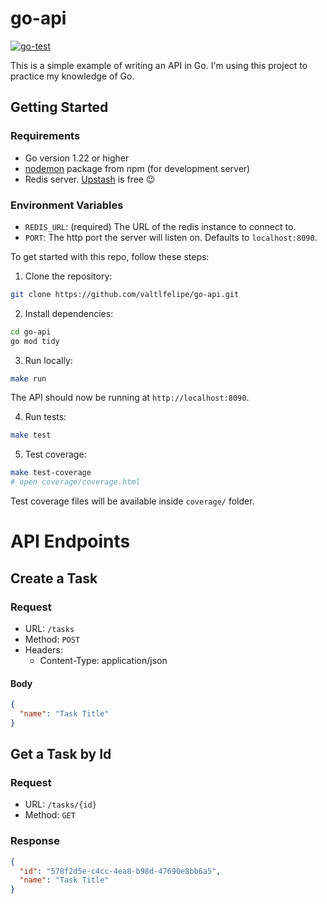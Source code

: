 # go-api
[![go-test](https://github.com/valtlfelipe/go-api/actions/workflows/go-test.yml/badge.svg?branch=main)](https://github.com/valtlfelipe/go-api/actions/workflows/go-test.yml)

This is a simple example of writing an API in Go. I'm using this project to practice my knowledge of Go.

## Getting Started

### Requirements
- Go version 1.22 or higher
- [nodemon](https://www.npmjs.com/package/nodemon) package from npm (for development server)
- Redis server. [Upstash](https://upstash.com/) is free 😉

### Environment Variables
- `REDIS_URL`: (required) The URL of the redis instance to connect to.
- `PORT`: The http port the server will listen on. Defaults to `localhost:8090`.

To get started with this repo, follow these steps:

1. Clone the repository:

```sh
git clone https://github.com/valtlfelipe/go-api.git
```

2. Install dependencies:

```sh
cd go-api
go mod tidy
```

3. Run locally:

```sh
make run
```

The API should now be running at `http://localhost:8090`.

4. Run tests:

```sh
make test
```

5. Test coverage:

```sh
make test-coverage
# open coverage/coverage.html
```

Test coverage files will be available inside `coverage/` folder.

# API Endpoints

## Create a Task

### Request

- URL: `/tasks`
- Method: `POST`
- Headers:
  - Content-Type: application/json

#### Body

```json
{
  "name": "Task Title"
}
```

## Get a Task by Id

### Request

- URL: `/tasks/{id}`
- Method: `GET`

### Response

```json
{
  "id": "578f2d5e-c4cc-4ea8-b98d-47690e8bb6a5",
  "name": "Task Title"
}
```
